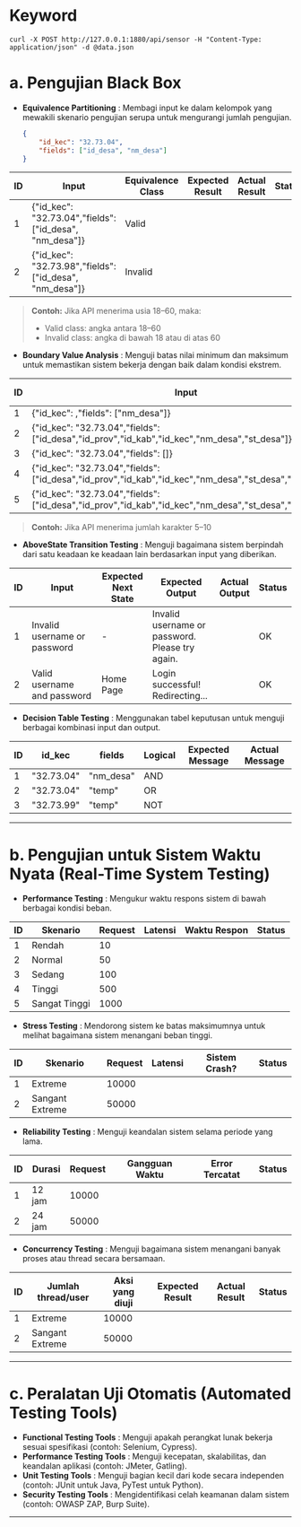 # **Keyword**

`curl -X POST http://127.0.0.1:1880/api/sensor -H "Content-Type: application/json" -d @data.json `

# **a. Pengujian Black Box**

* **Equivalence Partitioning** : Membagi input ke dalam kelompok yang mewakili skenario pengujian serupa untuk mengurangi jumlah pengujian.
  ```json
  {
      "id_kec": "32.73.04",
      "fields": ["id_desa", "nm_desa"]
  }
  ```

| ID | Input                                                   | Equivalence Class | Expected Result | Actual Result | Status |
| -- | ------------------------------------------------------- | ----------------- | --------------- | ------------- | ------ |
| 1  | {"id_kec": "32.73.04","fields": ["id_desa", "nm_desa"]} | Valid             |                 |               |        |
| 2  | {"id_kec": "32.73.98","fields": ["id_desa", "nm_desa"]} | Invalid           |                 |               |        |

> **Contoh:** Jika API menerima usia 18–60, maka:
>
> * Valid class: angka antara 18–60
> * Invalid class: angka di bawah 18 atau di atas 60

* **Boundary Value Analysis** : Menguji batas nilai minimum dan maksimum untuk memastikan sistem bekerja dengan baik dalam kondisi ekstrem.

| ID | Input                                                                                                  | (Min/Max/Above/Below) | Expected Result | Actual Result | Status |
| -- | ------------------------------------------------------------------------------------------------------ | --------------------- | --------------- | ------------- | ------ |
| 1  | {"id_kec": ,"fields": ["nm_desa"]}                                                                     | **Min**         |                 |               |        |
| 2  | {"id_kec": "32.73.04","fields": ["id_desa","id_prov","id_kab","id_kec","nm_desa","st_desa"]}           | **Max**         |                 |               |        |
| 3  | {"id_kec": "32.73.04","fields": []}                                                                    | **Below**       |                 |               |        |
| 4  | {"id_kec": "32.73.04","fields": ["id_desa","id_prov","id_kab","id_kec","nm_desa","st_desa","nm_desa"]} | **Above**       |                 |               |        |
| 5  | {"id_kec": "32.73.04","fields": ["id_desa","id_prov","id_kab","id_kec","nm_desa","st_desa","test"]}    | **Above**       |                 |               |        |

> **Contoh:** Jika API menerima jumlah karakter 5–10

* **AboveState Transition Testing** : Menguji bagaimana sistem berpindah dari satu keadaan ke keadaan lain berdasarkan input yang diberikan.

| ID | Input                        | Expected Next State | Expected Output                                 | Actual Output | Status |
| -- | ---------------------------- | ------------------- | ----------------------------------------------- | ------------- | ------ |
| 1  | Invalid username or password | -                   | Invalid username or password. Please try again. |               | OK     |
| 2  | Valid username and password | Home Page           | Login successful! Redirecting...                |               | OK     |

* **Decision Table Testing** : Menggunakan tabel keputusan untuk menguji berbagai kombinasi input dan output.

| ID | id_kec     | fields    | Logical | Expected Message | Actual Message |
| -- | ---------- | --------- | ------- | ---------------- | -------------- |
| 1  | "32.73.04" | "nm_desa" | AND     |                  |                |
| 2  | "32.73.04" | "temp"    | OR      |                  |                |
| 3  | "32.73.99" | "temp"    | NOT     |                  |                |

---

# **b. Pengujian untuk Sistem Waktu Nyata (Real-Time System Testing)**

* **Performance Testing** : Mengukur waktu respons sistem di bawah berbagai kondisi beban.

| ID | Skenario      | Request | Latensi | Waktu Respon | Status |
| -- | ------------- | ------- | ------- | ------------ | ------ |
| 1  | Rendah        | 10      |         |              |        |
| 2  | Normal        | 50      |         |              |        |
| 3  | Sedang        | 100     |         |              |        |
| 4  | Tinggi        | 500     |         |              |        |
| 5  | Sangat Tinggi | 1000    |         |              |        |

* **Stress Testing** : Mendorong sistem ke batas maksimumnya untuk melihat bagaimana sistem menangani beban tinggi.

| ID | Skenario        | Request | Latensi | Sistem Crash? | Status |
| -- | --------------- | ------- | ------- | ------------- | ------ |
| 1  | Extreme         | 10000   |         |               |        |
| 2  | Sangant Extreme | 50000   |         |               |        |

* **Reliability Testing** : Menguji keandalan sistem selama periode yang lama.

| ID | Durasi | Request | Gangguan Waktu | Error Tercatat | Status |
| -- | ------ | ------- | -------------- | -------------- | ------ |
| 1  | 12 jam | 10000   |                |                |        |
| 2  | 24 jam | 50000   |                |                |        |

* **Concurrency Testing** : Menguji bagaimana sistem menangani banyak proses atau thread secara bersamaan.

| ID | Jumlah thread/user | Aksi yang diuji | Expected Result | Actual Result | Status |
| -- | ------------------ | --------------- | --------------- | ------------- | ------ |
| 1  | Extreme            | 10000           |                 |               |        |
| 2  | Sangant Extreme    | 50000           |                 |               |        |

---

# **c. Peralatan Uji Otomatis (Automated Testing Tools)**

* **Functional Testing Tools** : Menguji apakah perangkat lunak bekerja sesuai spesifikasi (contoh: Selenium, Cypress).
* **Performance Testing Tools** : Menguji kecepatan, skalabilitas, dan keandalan aplikasi (contoh: JMeter, Gatling).
* **Unit Testing Tools** : Menguji bagian kecil dari kode secara independen (contoh: JUnit untuk Java, PyTest untuk Python).
* **Security Testing Tools** : Mengidentifikasi celah keamanan dalam sistem (contoh: OWASP ZAP, Burp Suite).

---
